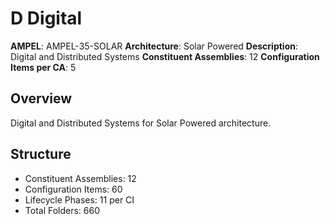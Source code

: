# D Digital

**AMPEL**: AMPEL-35-SOLAR
**Architecture**: Solar Powered
**Description**: Digital and Distributed Systems
**Constituent Assemblies**: 12
**Configuration Items per CA**: 5

## Overview
Digital and Distributed Systems for Solar Powered architecture.

## Structure
- Constituent Assemblies: 12
- Configuration Items: 60
- Lifecycle Phases: 11 per CI
- Total Folders: 660
